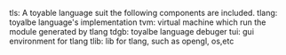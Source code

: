 tls: A toyable language suit
the following components are included.
tlang: toyalbe language's implementation
tvm: virtual machine which run the module generated by tlang
tdgb: toyalbe language debuger
tui: gui environment for tlang
tlib: lib for tlang, such as opengl, os,etc

